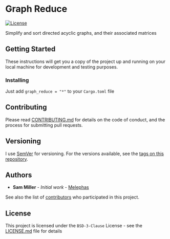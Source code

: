 # Graph Reduce

[![License](https://img.shields.io/badge/License-BSD%203--Clause-blue.svg)](https://opensource.org/licenses/BSD-3-Clause)

Simplify and sort directed acyclic graphs, and their associated matrices


## Getting Started

These instructions will get you a copy of the project up and running on your local machine for development and testing purposes. 

### Installing

Just add `graph_reduce = "*"` to your `Cargo.toml` file



## Contributing

Please read [CONTRIBUTING.md](https://gist.github.com/PurpleBooth/b24679402957c63ec426) for details on the code of conduct, and the process for submitting pull requests.

## Versioning

I use [SemVer](http://semver.org/) for versioning. For the versions available, see the [tags on this repository](https://github.com/Melephas/graph_reduce/tags). 

## Authors

* **Sam Miller** - *Initial work* - [Melephas](https://github.com/Melephas)

See also the list of [contributors](https://github.com/Melephas/graph_reduce/graphs/contributors) who participated in this project.

## License

This project is licensed under the `BSD-3-Clause` License - see the [LICENSE.md](LICENSE.md) file for details
